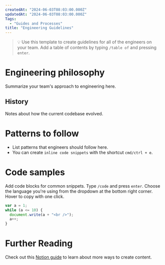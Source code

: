 ```yaml
---
createdAt: "2024-06-03T08:03:00.000Z"
updatedAt: "2024-06-03T08:03:00.000Z"
Tags:
  - "Guides and Processes"
title: "Engineering Guidelines"
---
```


> 💡 Use this template to create guidelines for all of the engineers on your team. Add a table of contents by typing `/table of` and pressing `enter`.

# Engineering philosophy

Summarize your team's approach to engineering here.

## History

Notes about how the current codebase evolved.

# Patterns to follow

- List patterns that engineers should follow here.
- You can create `inline code snippets` with the shortcut `cmd/ctrl + e`.

# Code samples

Add code blocks for common snippets. Type `/code` and press `enter`. Choose the language you're using from the dropdown at the bottom right corner. Hover to copy with one click.

```javascript
var a = 1;
while (a <= 10) {
  document.write(a + "<br />");
  a++;
}
```

# Further Reading

Check out this [Notion guide](https://www.notion.so/notion/Notion-editor-101-create-and-edit-68c7c67047494fdb87d50185429df93e) to learn about more ways to create content.
